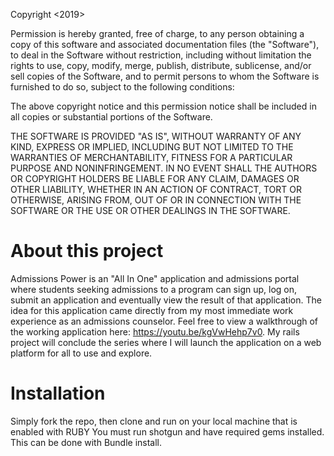 
Copyright <2019> <COPYRIGHT Dwayne McFarlane>

Permission is hereby granted, free of charge, to any person obtaining a copy of this software and associated documentation files (the "Software"), to deal in the Software without restriction, including without limitation the rights to use, copy, modify, merge, publish, distribute, sublicense, and/or sell copies of the Software, and to permit persons to whom the Software is furnished to do so, subject to the following conditions:

The above copyright notice and this permission notice shall be included in all copies or substantial portions of the Software.

THE SOFTWARE IS PROVIDED "AS IS", WITHOUT WARRANTY OF ANY KIND, EXPRESS OR IMPLIED, INCLUDING BUT NOT LIMITED TO THE WARRANTIES OF MERCHANTABILITY, FITNESS FOR A PARTICULAR PURPOSE AND NONINFRINGEMENT. IN NO EVENT SHALL THE AUTHORS OR COPYRIGHT HOLDERS BE LIABLE FOR ANY CLAIM, DAMAGES OR OTHER LIABILITY, WHETHER IN AN ACTION OF CONTRACT, TORT OR OTHERWISE, ARISING FROM, OUT OF OR IN CONNECTION WITH THE SOFTWARE OR THE USE OR OTHER DEALINGS IN THE SOFTWARE.

<h1>About this project</h1>


Admissions Power is an "All In One" application and admissions portal where students seeking admissions to a program can sign up, log on, submit an application and eventually view the result of that application. The idea for this application came directly from my most immediate work experience as an admissions counselor. Feel free to view a walkthrough of the working application here: https://youtu.be/kgVwHehp7v0. My rails project will conclude the series where I will launch the application on a web platform for all to use and explore. 

<h1>Installation</h1>

Simply fork the repo, then clone and run on your local machine that is enabled with RUBY
You must run shotgun and have required gems installed. This can be done with Bundle install.

